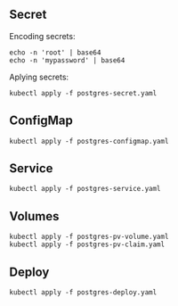 ## Secret

Encoding secrets:

~~~
echo -n 'root' | base64
echo -n 'mypassword' | base64
~~~

Aplying secrets:

~~~
kubectl apply -f postgres-secret.yaml
~~~

## ConfigMap

~~~
kubectl apply -f postgres-configmap.yaml
~~~

## Service

~~~
kubectl apply -f postgres-service.yaml
~~~

## Volumes

~~~
kubectl apply -f postgres-pv-volume.yaml
kubectl apply -f postgres-pv-claim.yaml
~~~

## Deploy

~~~
kubectl apply -f postgres-deploy.yaml
~~~
